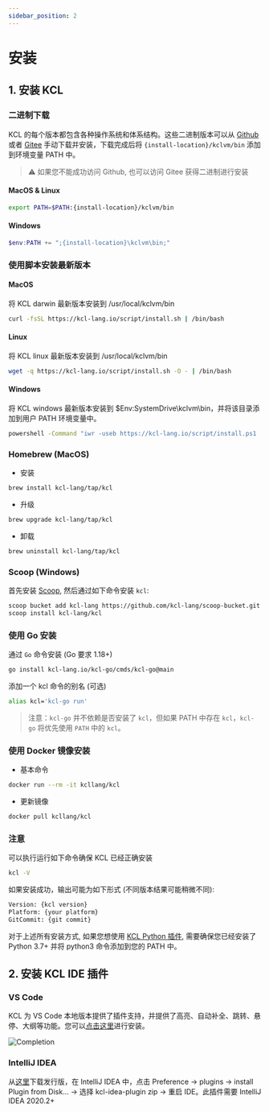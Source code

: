 ```yaml
---
sidebar_position: 2
---
```


# 安装

## 1. 安装 KCL

### 二进制下载

KCL 的每个版本都包含各种操作系统和体系结构。这些二进制版本可以从 [Github](https://github.com/kcl-lang/kcl/releases/) 或者 [Gitee](https://gitee.com/kusionstack/kcl/releases) 手动下载并安装，下载完成后将 `{install-location}/kclvm/bin` 添加到环境变量 PATH 中。

> ⚠️ 如果您不能成功访问 Github, 也可以访问 Gitee 获得二进制进行安装

#### MacOS & Linux

```bash
export PATH=$PATH:{install-location}/kclvm/bin
```

#### Windows

```powershell
$env:PATH += ";{install-location}\kclvm\bin;"
```

### 使用脚本安装最新版本

#### MacOS

将 KCL darwin 最新版本安装到 /usr/local/kclvm/bin

```bash
curl -fsSL https://kcl-lang.io/script/install.sh | /bin/bash
```

#### Linux

将 KCL linux 最新版本安装到 /usr/local/kclvm/bin

```bash
wget -q https://kcl-lang.io/script/install.sh -O - | /bin/bash
```

#### Windows

将 KCL windows 最新版本安装到 $Env:SystemDrive\kclvm\bin，并将该目录添加到用户 PATH 环境变量中。

```bash
powershell -Command "iwr -useb https://kcl-lang.io/script/install.ps1 | iex"
```

### Homebrew (MacOS)

+ 安装

```bash
brew install kcl-lang/tap/kcl
```

+ 升级

```bash
brew upgrade kcl-lang/tap/kcl
```

+ 卸载

```bash
brew uninstall kcl-lang/tap/kcl
```

### Scoop (Windows)

首先安装 [Scoop](https://scoop.sh/), 然后通过如下命令安装 `kcl`:

```bash
scoop bucket add kcl-lang https://github.com/kcl-lang/scoop-bucket.git
scoop install kcl-lang/kcl
```

### 使用 Go 安装

通过 `Go` 命令安装 (Go 要求 1.18+)

```bash
go install kcl-lang.io/kcl-go/cmds/kcl-go@main
```

添加一个 kcl 命令的别名 (可选)

```bash
alias kcl='kcl-go run'
```

> 注意：`kcl-go` 并不依赖是否安装了 `kcl`，但如果 PATH 中存在 `kcl`，`kcl-go` 将优先使用 `PATH` 中的 `kcl`。

### 使用 Docker 镜像安装

+ 基本命令

```bash
docker run --rm -it kcllang/kcl
```

+ 更新镜像

```bash
docker pull kcllang/kcl
```

### 注意

可以执行运行如下命令确保 KCL 已经正确安装

```bash
kcl -V
```

如果安装成功，输出可能为如下形式 (不同版本结果可能稍微不同):

```bash
Version: {kcl version}
Platform: {your platform}
GitCommit: {git commit}
```

对于上述所有安装方式, 如果您想使用 [KCL Python 插件](/docs/reference/plugin/overview), 需要确保您已经安装了 Python 3.7+ 并将 python3 命令添加到您的 PATH 中。

## 2. 安装 KCL IDE 插件

### VS Code

KCL 为 VS Code 本地版本提供了插件支持，并提供了高亮、自动补全、跳转、悬停、大纲等功能。您可以[点击这里](/docs/tools/Ide/vs-code)进行安装。

![Completion](/img/docs/tools/Ide/vs-code/Completion.gif)

### IntelliJ IDEA

从[这里](https://github.com/kcl-lang/intellij-kcl/releases)下载发行版，在 IntelliJ IDEA 中，点击 Preference -> plugins -> install Plugin from Disk... -> 选择 kcl-idea-plugin zip -> 重启 IDE。此插件需要 IntelliJ IDEA 2020.2+
